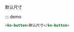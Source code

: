<div class="demo-block">
  <kn-button>默认尺寸</kn-button>
</div>

::: demo

```html
<kn-button>默认尺寸</kn-button>
```